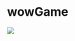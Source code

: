 # wowGame

![](https://media.giphy.com/media/v1.Y2lkPTc5MGI3NjExYTkzeTE1YTdlYnBqZHc4d3Nib3p1YjBvemZ5b2hnb2l3cHU2ODk4NSZlcD12MV9pbnRlcm5hbF9naWZfYnlfaWQmY3Q9Zw/xThuWtNFKZWG6fUFe8/giphy.gif)
